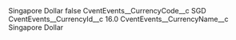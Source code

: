 <?xml version="1.0" encoding="UTF-8"?>
<CustomMetadata xmlns="http://soap.sforce.com/2006/04/metadata" xmlns:xsi="http://www.w3.org/2001/XMLSchema-instance" xmlns:xsd="http://www.w3.org/2001/XMLSchema">
    <label>Singapore Dollar</label>
    <protected>false</protected>
    <values>
        <field>CventEvents__CurrencyCode__c</field>
        <value xsi:type="xsd:string">SGD</value>
    </values>
    <values>
        <field>CventEvents__CurrencyId__c</field>
        <value xsi:type="xsd:double">16.0</value>
    </values>
    <values>
        <field>CventEvents__CurrencyName__c</field>
        <value xsi:type="xsd:string">Singapore Dollar</value>
    </values>
</CustomMetadata>
